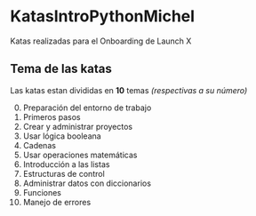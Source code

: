 # KatasIntroPythonMichel
Katas realizadas para el Onboarding de Launch X

## Tema de las katas

Las katas estan divididas en **10** temas _(respectivas a su número)_

0. Preparación del entorno de trabajo
1. Primeros pasos
2. Crear y administrar proyectos
3. Usar lógica booleana
4. Cadenas
5. Usar operaciones matemáticas
6. Introducción a las listas
7. Estructuras de control
8. Administrar datos con diccionarios
9. Funciones
10. Manejo de errores
